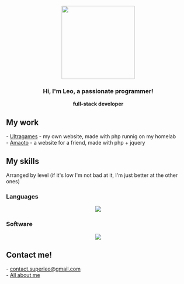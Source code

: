 <p align="center" width="300">
   <img align="center" width="200" src="https://avatars.githubusercontent.com/u/61910530?v=4" />
   <h3 align="center">Hi, I'm Leo, a passionate programmer!</h3>
</p>
<p align="center"><strong>full-stack developer</strong><br /></p>
<h2>My work</h2>
- <a href="http://ultragames.sytes.net">Ultragames</a> - my own website, made with php runnig on my homelab
<br>
- <a href="http://amaoto.ml">Amaoto</a> - a website for a friend, made with php + jquery
<h2>My skills</h2>
<p>Arranged by level (if it's low I'm not bad at it, I'm just better at the other ones)</p>
<h3>Languages</h3>
<p align="center">
<img src="https://skillicons.dev/icons?i=html,css,js,py,php,java,dotnet,arduino,nodejs,discord,bash&perline=11" />
</p>
<h3>Software</h3>
<p align="center">
<img src="https://skillicons.dev/icons?i=linux,vscode,ps,wordpress,vim,stackoverflow,idea,github,blender,mongodb,pr&perline=11" />
</p>
<h2>Contact me!</h3>
- <a href="mailto:contact.superleo@gmail.com">contact.superleo@gmail.com</a>
<br>
- <a href="https://beacons.ai/superleo">All about me</a>
